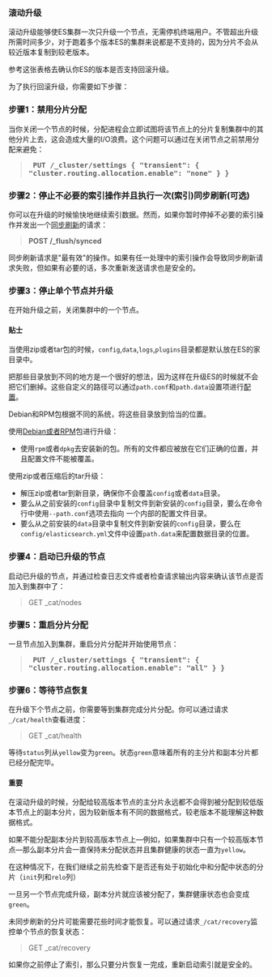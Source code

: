 ### 滚动升级

滚动升级能够使ES集群一次只升级一个节点，无需停机终端用户。不管超出升级所需时间多少，对于跑着多个版本ES的集群来说都是不支持的，因为分片不会从较近版本复制到较老版本。

参考这张表格去确认你ES的版本是否支持回滚升级。

为了执行回滚升级，你需要如下步骤：

### 步骤1：禁用分片分配

当你关闭一个节点的时候，分配进程会立即试图将该节点上的分片复制集群中的其他分片上去，这会造成大量的I/O浪费。这个问题可以通过在关闭节点之前禁用分配来避免：

> **<pre>
PUT /_cluster/settings
{
    "transient": {
      "cluster.routing.allocation.enable": "none"
    }
}
> </pre>**

### 步骤2：停止不必要的索引操作并且执行一次(索引)同步刷新(可选)

你可以在升级的时候愉快地继续索引数据。然而，如果你暂时停掉不必要的索引操作并发出一个[同步刷新](https://www.elastic.co/guide/en/elasticsearch/reference/2.3/indices-synced-flush.html)的请求：

> **POST /_flush/synced**

同步刷新请求是"最有效"的操作。如果有任一处理中的索引操作会导致同步刷新请求失败，但如果有必要的话，多次重新发送请求也是安全的。

### 步骤3：停止单个节点并升级

在开始升级之前，关闭集群中的一个节点。

#### 贴士

当使用zip或者tar包的时候，`config`,`data`,`logs`,`plugins`目录都是默认放在ES的家目录中。

把那些目录放到不同的地方是一个很好的想法，因为这样在升级ES的时候就不会把它们删掉。这些自定义的路径可以通过`path.conf`和`path.data`设置项进行[配置](https://www.elastic.co/guide/en/elasticsearch/reference/2.3/setup-configuration.html#paths)。

Debian和RPM包根据不同的系统，将这些目录放到恰当的位置。

使用[Debian或者RPM](https://www.elastic.co/guide/en/elasticsearch/reference/2.3/setup-repositories.html)包进行升级：

* 使用`rpm`或者`dpkg`去安装新的包。所有的文件都应被放在它们正确的位置，并且配置文件不能被覆盖。

使用zip或者压缩后的tar升级：

* 解压zip或者tar到新目录，确保你不会覆盖`config`或者`data`目录。
* 要么从之前安装的`config`目录中复制文件到新安装的`config`目录，要么在命令行中使用`--path.conf`选项去指向
一个内部的配置文件目录。
* 要么从之前安装的`data`目录中复制文件到新安装的`config`目录，要么在`config/elasticsearch.yml`文件中设置`path.data`来配置数据目录的位置。

### 步骤4：启动已升级的节点

启动已升级的节点，并通过检查日志文件或者检查请求输出内容来确认该节点是否加入到集群中了：

> GET _cat/nodes

### 步骤5：重启分片分配

一旦节点加入到集群，重启分片分配并开始使用节点：

> **<pre>
PUT /_cluster/settings
{
    "transient": {
      "cluster.routing.allocation.enable": "all"
    }
}
> </pre>**

### 步骤6：等待节点恢复

在升级下个节点之前，你需要等到集群完成分片分配。你可以通过请求`_/cat/health`查看进度：

> GET _cat/health

等待`status`列从`yellow`变为`green`。状态`green`意味着所有的主分片和副本分片都已经分配完毕。      

#### 重要

在滚动升级的时候，分配给较高版本节点的主分片永远都不会得到被分配到较低版本节点上的副本分片，因为较新版本有不同的数据格式，较老版本不能理解这种数据格式。

如果不能分配副本分片到较高版本节点上—例如，如果集群中只有一个较高版本节点—那么副本分片会一直保持未分配状态并且集群健康的状态一直为`yellow`。

在这种情况下，在我们继续之前先检查下是否还有处于初始化中和分配中状态的分片（`init`列和`relo`列）

一旦另一个节点完成升级，副本分片就应该被分配了，集群健康状态也会变成`green`。

未同步刷新的分片可能需要花些时间才能恢复。可以通过请求`_/cat/recovery`监控单个节点的恢复状态：

> GET _cat/recovery

如果你之前停止了索引，那么只要分片恢复一完成，重新启动索引就是安全的。










